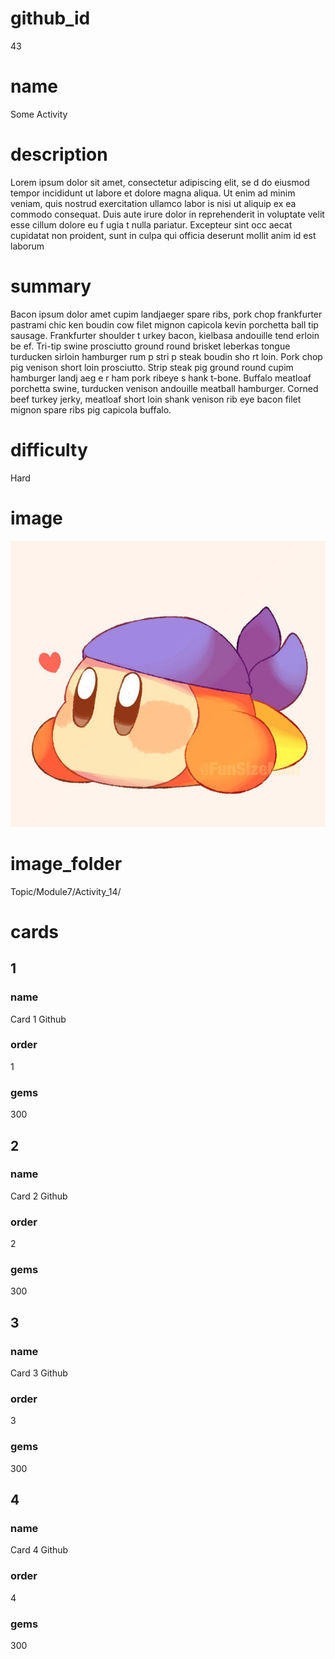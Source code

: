 # github_id
43

# name
Some Activity

# description
Lorem ipsum dolor sit amet, consectetur adipiscing elit, se d  do eiusmod tempor incididunt ut labore et dolore magna aliqua. Ut enim ad minim veniam, quis nostrud exercitation ullamco labor is nisi ut aliquip ex ea commodo consequat.  Duis aute irure dolor in reprehenderit in voluptate velit esse cillum dolore eu f ugia t nulla pariatur. Excepteur sint occ aecat cupidatat non proident, sunt in culpa qui officia deserunt mollit anim id est  laborum          
 
# summary
Bacon ipsum dolor amet cupim landjaeger spare ribs, pork chop frankfurter pastrami chic ken boudin cow filet mignon capicola kevin porchetta ball tip sausage. Frankfurter shoulder  t urkey bacon, kielbasa andouille tend erloin be ef. Tri-tip swine prosciutto ground round brisket leberkas tongue turducken sirloin hamburger rum p stri p  steak boudin sho rt loin. Pork  chop pig venison short loin prosciutto. Strip steak pig ground round cupim hamburger landj aeg e r ham pork ribeye s hank t-bone. Buffalo   meatloaf porchetta swine, turducken venison andouille meatball hamburger. Corned beef turkey jerky, meatloaf short loin shank venison rib eye bacon filet mignon spare ribs pig capicola buffalo.  
     
# difficulty
Hard

# image
<img src="images/bandanna.jpg">

# image_folder
Topic/Module7/Activity_14/

# cards
 
## 1

### name
Card 1 Github

### order
1 

### gems
300

## 2

### name
Card 2 Github

### order
2

### gems
300

## 3

### name
Card 3 Github

### order
3

### gems
300

## 4

### name
Card 4 Github

### order
4

### gems
300
